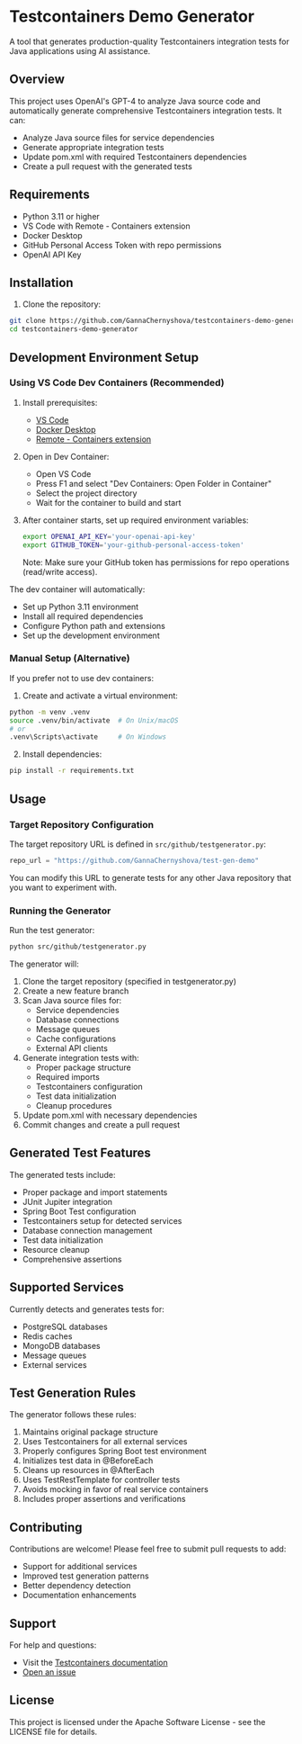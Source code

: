 # Testcontainers Demo Generator

A tool that generates production-quality Testcontainers integration tests for Java applications using AI assistance.

## Overview

This project uses OpenAI's GPT-4 to analyze Java source code and automatically generate comprehensive Testcontainers integration tests. It can:
- Analyze Java source files for service dependencies
- Generate appropriate integration tests
- Update pom.xml with required Testcontainers dependencies
- Create a pull request with the generated tests

## Requirements

- Python 3.11 or higher
- VS Code with Remote - Containers extension
- Docker Desktop
- GitHub Personal Access Token with repo permissions
- OpenAI API Key

## Installation

1. Clone the repository:

```bash
git clone https://github.com/GannaChernyshova/testcontainers-demo-generator.git
cd testcontainers-demo-generator
```

## Development Environment Setup

### Using VS Code Dev Containers (Recommended)

1. Install prerequisites:
   - [VS Code](https://code.visualstudio.com/)
   - [Docker Desktop](https://www.docker.com/products/docker-desktop/)
   - [Remote - Containers extension](https://marketplace.visualstudio.com/items?itemName=ms-vscode-remote.remote-containers)

2. Open in Dev Container:
   - Open VS Code
   - Press F1 and select "Dev Containers: Open Folder in Container"
   - Select the project directory
   - Wait for the container to build and start

3. After container starts, set up required environment variables:
   ```bash
   export OPENAI_API_KEY='your-openai-api-key'
   export GITHUB_TOKEN='your-github-personal-access-token'
   ```
   Note: Make sure your GitHub token has permissions for repo operations (read/write access).

The dev container will automatically:
- Set up Python 3.11 environment
- Install all required dependencies
- Configure Python path and extensions
- Set up the development environment

### Manual Setup (Alternative)

If you prefer not to use dev containers:

1. Create and activate a virtual environment:
```bash
python -m venv .venv
source .venv/bin/activate  # On Unix/macOS
# or
.venv\Scripts\activate     # On Windows
```

2. Install dependencies:
```bash
pip install -r requirements.txt
```

## Usage

### Target Repository Configuration

The target repository URL is defined in `src/github/testgenerator.py`:

```python
repo_url = "https://github.com/GannaChernyshova/test-gen-demo"
```

You can modify this URL to generate tests for any other Java repository that you want to experiment with.

### Running the Generator

Run the test generator:

```bash
python src/github/testgenerator.py
```

The generator will:
1. Clone the target repository (specified in testgenerator.py)
2. Create a new feature branch
3. Scan Java source files for:
   - Service dependencies
   - Database connections
   - Message queues
   - Cache configurations
   - External API clients
4. Generate integration tests with:
   - Proper package structure
   - Required imports
   - Testcontainers configuration
   - Test data initialization
   - Cleanup procedures
5. Update pom.xml with necessary dependencies
6. Commit changes and create a pull request

## Generated Test Features

The generated tests include:
- Proper package and import statements
- JUnit Jupiter integration
- Spring Boot Test configuration
- Testcontainers setup for detected services
- Database connection management
- Test data initialization
- Resource cleanup
- Comprehensive assertions

## Supported Services

Currently detects and generates tests for:
- PostgreSQL databases
- Redis caches
- MongoDB databases
- Message queues
- External services

## Test Generation Rules

The generator follows these rules:
1. Maintains original package structure
2. Uses Testcontainers for all external services
3. Properly configures Spring Boot test environment
4. Initializes test data in @BeforeEach
5. Cleans up resources in @AfterEach
6. Uses TestRestTemplate for controller tests
7. Avoids mocking in favor of real service containers
8. Includes proper assertions and verifications

## Contributing

Contributions are welcome! Please feel free to submit pull requests to add:
- Support for additional services
- Improved test generation patterns
- Better dependency detection
- Documentation enhancements

## Support

For help and questions:
- Visit the [Testcontainers documentation](https://testcontainers.com)
- [Open an issue](https://github.com/GannaChernyshova/testcontainers-demo-generator/issues)

## License

This project is licensed under the Apache Software License - see the LICENSE file for details.
